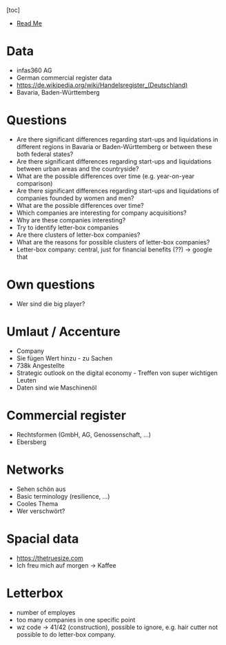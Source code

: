 <!-- Data Fest -->

[toc]

* [Read Me](Read_Me.md)

# Data

* infas360 AG
* German commercial register data
* https://de.wikipedia.org/wiki/Handelsregister_(Deutschland)
* Bavaria, Baden-Württemberg

# Questions

* Are there significant differences regarding start-ups and liquidations in different regions in Bavaria or Baden-Württemberg or between these both federal states?
* Are there significant differences regarding start-ups and liquidations between urban areas and the countryside?
* What are the possible differences over time (e.g. year-on-year comparison)
* Are there significant differences regarding start-ups and liquidations of companies founded by women and men?
* What are the possible differences over time?
* Which companies are interesting for company acquisitions?
* Why are these companies interesting?
* Try to identify letter-box companies
* Are there clusters of letter-box companies?
* What are the reasons for possible clusters of letter-box companies?
* Letter-box company: central, just for financial benefits (??) -> google that

# Own questions

* Wer sind die big player?

# Umlaut / Accenture

* Company
* Sie fügen Wert hinzu - zu Sachen
* 738k Angestellte
* Strategic outlook on the digital economy - Treffen von super wichtigen Leuten
* Daten sind wie Maschinenöl

# Commercial register

* Rechtsformen (GmbH, AG, Genossenschaft, ...)
* Ebersberg

# Networks

* Sehen schön aus
* Basic terminology (resilience, ...)
* Cooles Thema
* Wer verschwört?

# Spacial data

* https://thetruesize.com
* Ich freu mich auf morgen -> Kaffee

# Letterbox

* number of employes
* too many companies in one specific point
* wz code -> 41/42 (construction), possible to ignore, e.g. hair cutter not possible to do letter-box company.

